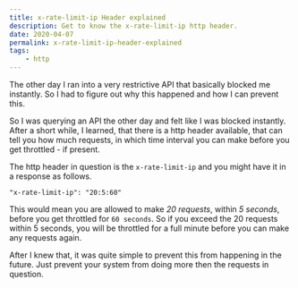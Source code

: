 ```yaml
---
title: x-rate-limit-ip Header explained
description: Get to know the x-rate-limit-ip http header.
date: 2020-04-07
permalink: x-rate-limit-ip-header-explained
tags:
    - http
---
```


The other day I ran into a very restrictive API that basically blocked me instantly. So I had to figure out why this happened and how I can prevent this.

<!-- more -->

So I was querying an API the other day and felt like I was blocked instantly. After a short while, I learned, that there is a http header available, that can tell you how much requests, in which time interval you can make before you get throttled - if present.

The http header in question is the `x-rate-limit-ip` and you might have it in a response as follows.

```
"x-rate-limit-ip": "20:5:60"
```

This would mean you are allowed to make _20 requests_, within _5 seconds_, before you get throttled for `60 seconds`. So if you exceed the 20 requests within 5 seconds, you will be throttled for a full minute before you can make any requests again.

After I knew that, it was quite simple to prevent this from happening in the future. Just prevent your system from doing more then the requests in question.